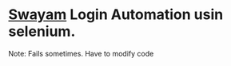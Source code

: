 # [Swayam](swayam.gov.in) Login Automation usin selenium.

Note: Fails sometimes. Have to modify code
